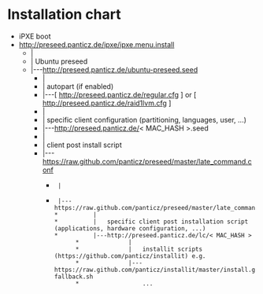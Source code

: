 Installation chart
=======

* iPXE boot
* http://preseed.panticz.de/ipxe/ipxe.menu.install
    *  |
    *  |   Ubuntu preseed
    *  |---http://preseed.panticz.de/ubuntu-preseed.seed
        *  |
        *  |   autopart (if enabled)
        *  |---[ http://preseed.panticz.de/regular.cfg ] or [ http://preseed.panticz.de/raid1lvm.cfg ]
        *  |
        *  |   specific client configuration (partitioning, languages, user, ...)
        *  |---http://preseed.panticz.de/< MAC_HASH >.seed
        *  |
        *  |   client post install script
        *  |---https://raw.github.com/panticz/preseed/master/late_command.conf
            *      |
            *      |---https://raw.github.com/panticz/preseed/master/late_command.sh
                  *          |
                  *          |   specific client post installation script (applications, hardware configuration, ...)
                  *          |---http://preseed.panticz.de/lc/< MAC_HASH >
                        *              |
                        *              |   installit scripts (https://github.com/panticz/installit) e.g.
                        *              |---https://raw.github.com/panticz/installit/master/install.gnome-fallback.sh
                        *                  ...

